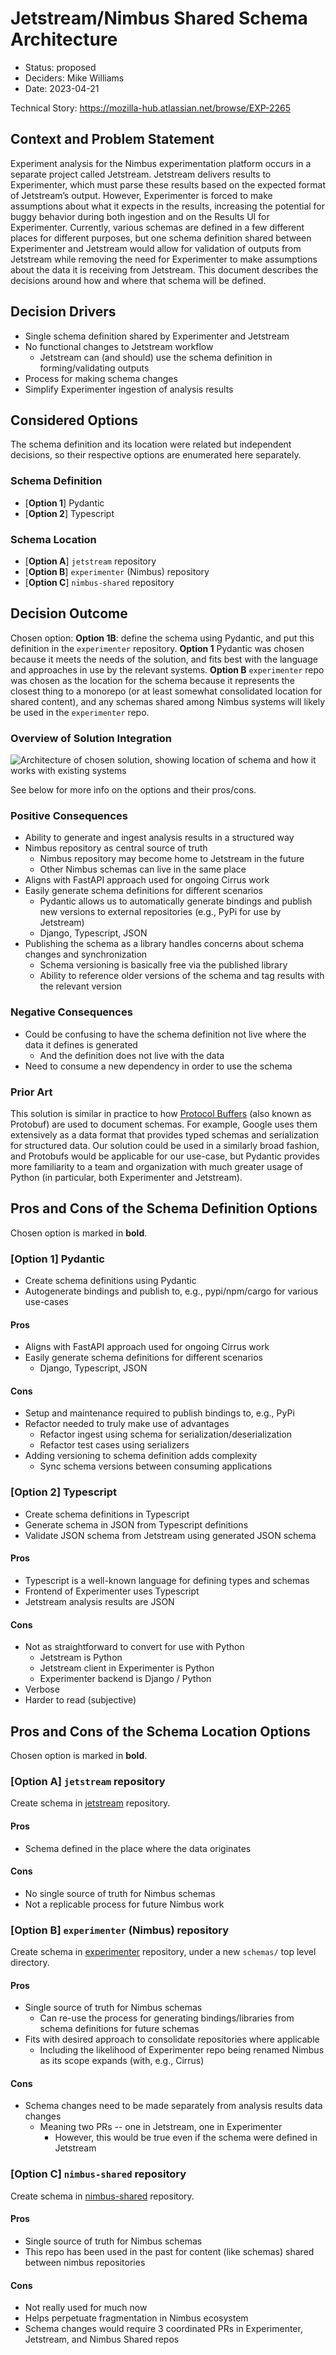 # Jetstream/Nimbus Shared Schema Architecture

* Status: proposed
* Deciders: Mike Williams
* Date: 2023-04-21

Technical Story: https://mozilla-hub.atlassian.net/browse/EXP-2265

## Context and Problem Statement

Experiment analysis for the Nimbus experimentation platform occurs in a separate project called Jetstream. Jetstream delivers results to Experimenter, which must parse these results based on the expected format of Jetstream’s output. However, Experimenter is forced to make assumptions about what it expects in the results, increasing the potential for buggy behavior during both ingestion and on the Results UI for Experimenter. Currently, various schemas are defined in a few different places for different purposes, but one schema definition shared between Experimenter and Jetstream would allow for validation of outputs from Jetstream while removing the need for Experimenter to make assumptions about the data it is receiving from Jetstream. This document describes the decisions around how and where that schema will be defined.


## Decision Drivers

* Single schema definition shared by Experimenter and Jetstream
* No functional changes to Jetstream workflow
  * Jetstream can (and should) use the schema definition in forming/validating outputs
* Process for making schema changes
* Simplify Experimenter ingestion of analysis results


## Considered Options

The schema definition and its location were related but independent decisions, so their respective options are enumerated here separately.

### Schema Definition

* [**Option 1**] Pydantic
* [**Option 2**] Typescript

### Schema Location

* [**Option A**] `jetstream` repository
* [**Option B**] `experimenter` (Nimbus) repository
* [**Option C**] `nimbus-shared` repository


## Decision Outcome

Chosen option: **Option 1B**: define the schema using Pydantic, and put this definition in the `experimenter` repository. **Option 1** Pydantic was chosen because it meets the needs of the solution, and fits best with the language and approaches in use by the relevant systems. **Option B** `experimenter` repo was chosen as the location for the schema because it represents the closest thing to a monorepo (or at least somewhat consolidated location for shared content), and any schemas shared among Nimbus systems will likely be used in the `experimenter` repo.

### Overview of Solution Integration
![Architecture of chosen solution, showing location of schema and how it works with existing systems](./images/jetstream-schema-arch.png)

See below for more info on the options and their pros/cons.

### Positive Consequences

* Ability to generate and ingest analysis results in a structured way
* Nimbus repository as central source of truth
  * Nimbus repository may become home to Jetstream in the future
  * Other Nimbus schemas can live in the same place
* Aligns with FastAPI approach used for ongoing Cirrus work
* Easily generate schema definitions for different scenarios
  * Pydantic allows us to automatically generate bindings and publish new versions to external repositories (e.g., PyPi for use by Jetstream)
  * Django, Typescript, JSON
* Publishing the schema as a library handles concerns about schema changes and synchronization
  * Schema versioning is basically free via the published library
  * Ability to reference older versions of the schema and tag results with the relevant version

### Negative Consequences

* Could be confusing to have the schema definition not live where the data it defines is generated
  * And the definition does not live with the data
* Need to consume a new dependency in order to use the schema

### Prior Art

This solution is similar in practice to how [Protocol Buffers](https://protobuf.dev/overview/) (also known as Protobuf) are used to document schemas. For example, Google uses them extensively as a data format that provides typed schemas and serialization for structured data. Our solution could be used in a similarly broad fashion, and Protobufs would be applicable for our use-case, but Pydantic provides more familiarity to a team and organization with much greater usage of Python (in particular, both Experimenter and Jetstream).

## Pros and Cons of the Schema Definition Options
Chosen option is marked in **bold**.

### **[Option 1] Pydantic**

* Create schema definitions using Pydantic
* Autogenerate bindings and publish to, e.g., pypi/npm/cargo for various use-cases

#### Pros

* Aligns with FastAPI approach used for ongoing Cirrus work
* Easily generate schema definitions for different scenarios
  * Django, Typescript, JSON

#### Cons

* Setup and maintenance required to publish bindings to, e.g., PyPi
* Refactor needed to truly make use of advantages
  * Refactor ingest using schema for serialization/deserialization
  * Refactor test cases using serializers
* Adding versioning to schema definition adds complexity
  * Sync schema versions between consuming applications

### [Option 2] Typescript

* Create schema definitions in Typescript
* Generate schema in JSON from Typescript definitions
* Validate JSON schema from Jetstream using generated JSON schema

#### Pros

* Typescript is a well-known language for defining types and schemas
* Frontend of Experimenter uses Typescript
* Jetstream analysis results are JSON

#### Cons

* Not as straightforward to convert for use with Python
  * Jetstream is Python
  * Jetstream client in Experimenter is Python
  * Experimenter backend is Django / Python
* Verbose
* Harder to read (subjective)

## Pros and Cons of the Schema Location Options
Chosen option is marked in **bold**.

### [Option A] `jetstream` repository

Create schema in [jetstream](https://www.github.com/mozilla/jetstream) repository.

#### Pros
* Schema defined in the place where the data originates

#### Cons
* No single source of truth for Nimbus schemas
* Not a replicable process for future Nimbus work

### **[Option B] `experimenter` (Nimbus) repository**

Create schema in [experimenter](https://www.github.com/mozilla/experimenter) repository, under a new `schemas/` top level directory.

#### Pros
* Single source of truth for Nimbus schemas
  * Can re-use the process for generating bindings/libraries from schema definitions for future schemas
* Fits with desired approach to consolidate repositories where applicable
  * Including the likelihood of Experimenter repo being renamed Nimbus as its scope expands (with, e.g., Cirrus)

#### Cons
* Schema changes need to be made separately from analysis results data changes
  * Meaning two PRs -- one in Jetstream, one in Experimenter
    * However, this would be true even if the schema were defined in Jetstream

### [Option C] `nimbus-shared` repository

Create schema in [nimbus-shared](https://www.github.com/mozilla/nimbus-shared) repository.

#### Pros
* Single source of truth for Nimbus schemas
* This repo has been used in the past for content (like schemas) shared between nimbus repositories

#### Cons
* Not really used for much now
* Helps perpetuate fragmentation in Nimbus ecosystem
* Schema changes would require 3 coordinated PRs in Experimenter, Jetstream, and Nimbus Shared repos

